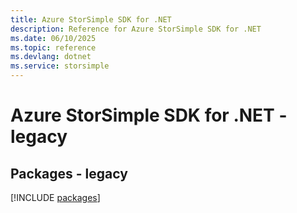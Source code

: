 ```yaml
---
title: Azure StorSimple SDK for .NET
description: Reference for Azure StorSimple SDK for .NET
ms.date: 06/10/2025
ms.topic: reference
ms.devlang: dotnet
ms.service: storsimple
---
```

# Azure StorSimple SDK for .NET - legacy
## Packages - legacy
[!INCLUDE [packages](storsimple-index.md)]